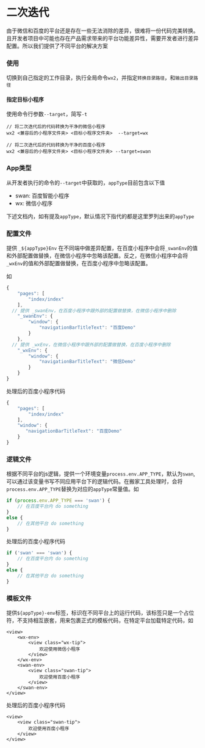 # 二次迭代

由于微信和百度的平台还是存在一些无法消除的差异，很难将一份代码完美转换。且开发者项目中可能也存在产品需求带来的平台功能差异性，需要开发者进行差异配置。所以我们提供了不同平台的解决方案

### 使用
切换到自己指定的工作目录，执行全局命令`wx2`，并指定`转换目录路径`，和`输出目录路径`

#### 指定目标小程序

使用命令行参数`--target`，简写`-t`
```
// 将二次迭代后的代码转换为干净的微信小程序
wx2 <兼容后的小程序文件夹> <目标小程序文件夹>  --target=wx

// 将二次迭代后的代码转换为干净的百度小程序
wx2 <兼容后的小程序文件夹> <目标小程序文件夹> --target=swan

```

### App类型
从开发者执行的命令的`--target`中获取的，`appType`目前包含以下值
* swan: 百度智能小程序
* wx: 微信小程序

下述文档内，如有提及`appType`，默认情况下指代的都是这里罗列出来的`appType`


### 配置文件
提供 `_${appType}Env` 在不同端中做差异配置，在百度小程序中会将`_swanEnv`的值和外部配置做替换，在微信小程序中忽略该配置。反之，在微信小程序中会将`_wxEnv`的值和外部配置做替换，在百度小程序中忽略该配置。

如
```js
{
    "pages": [
        "index/index"
    ],
  // 提供 _swanEnv，在百度小程序中跟外部的配置做替换，在微信小程序中删除
    "_swanEnv": {
        "window": {
            "navigationBarTitleText": "百度Demo"
        }
    },
  // 提供 _wxEnv，在微信小程序中跟外部的配置做替换，在百度小程序中删除
    "_wxEnv": {
        "window": {
            "navigationBarTitleText": "微信Demo"
        }
    }
}
```

处理后的百度小程序代码

```js
{
    "pages": [
        "index/index"
    ],
    "window": {
       "navigationBarTitleText": "百度Demo"
    }
}
```

### 逻辑文件

根据不同平台的js逻辑，提供一个环境变量`process.env.APP_TYPE`，默认为`swan`,可以通过该变量书写不同应用平台下的逻辑代码。在搬家工具处理时，会将`process.env.APP_TYPE`替换为对应的`appType`常量值。如

```js
if (process.env.APP_TYPE === 'swan') {
	// 在百度平台内 do something
}
else {
	// 在其他平台 do something
}
```

处理后的百度小程序代码

```js
if ('swan' === 'swan') {
    // 在百度平台内 do something
}
else {
    // 在其他平台 do something
}
```

### 模板文件

提供`${appType}-env`标签，标识在不同平台上的运行代码，该标签只是一个占位符，不支持相互嵌套，用来包裹正式的模板代码，在特定平台加载特定代码，如

```wxml
<view>
    <wx-env>
        <view class="wx-tip">
            欢迎使用微信小程序
        </view>
    </wx-env>
    <swan-env>
        <view class="swan-tip">
            欢迎使用百度小程序
        </view>
    </swan-env>
</view>
```

处理后的百度小程序代码

```swan
<view>
    <view class="swan-tip">
        欢迎使用百度小程序
    </view>
</view>
```